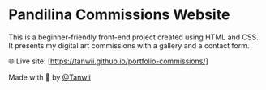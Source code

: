 # Pandilina Commissions Website

This is a beginner-friendly front-end project created using HTML and CSS.  
It presents my digital art commissions with a gallery and a contact form.

🌐 Live site: [https://tanwii.github.io/portfolio-commissions/]

Made with 💖 by [@Tanwii ](https://github.com/Tanwii)
